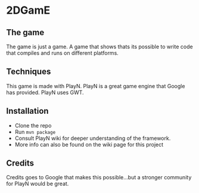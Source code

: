 2DGamE
======

## The game
The game is just a game. A game that shows thats its possible to write code that compiles and runs on different platforms. 

## Techniques 
This game is made with PlayN. PlayN is a great game engine that Google has provided. PlayN uses GWT.

## Installation
* Clone the repo
* Run `mvn package`
* Consult PlayN wiki for deeper understanding of the framework.
* More info can also be found on the wiki page for this project

## Credits
Credits goes to Google that makes this possible...but a stronger community for PlayN would be great.
